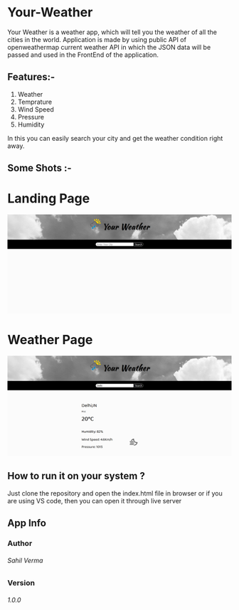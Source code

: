 # Your-Weather
Your Weather is a weather app, which will tell you the weather of all the cities in the world. 
Application is made by using public API of openweathermap current weather API in which the JSON 
data will be passed and used in the FrontEnd of the application. 
## Features:-
1. Weather
2. Temprature
3. Wind Speed
4. Pressure
5. Humidity

In this you can easily search your city and get the weather condition right away.

## Some Shots :-
# Landing Page 
<img src ="Landing.png"/>

# Weather Page
<img src ="weather.png"/>

## How to run it on your system ?
Just clone the repository and open the index.html file in browser or if you are using VS code,
then you can open it through live server

## App Info
### Author 
###### Sahil Verma
### Version
###### 1.0.0
